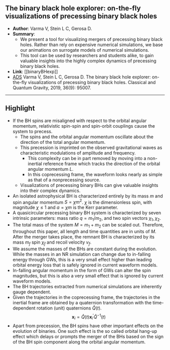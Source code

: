 ## The binary black hole explorer: on-the-fly visualizations of precessing binary black holes

- **Author**: Varma V, Stein L C, Gerosa D.
- **Summary**:
	- We present a tool for visualizing mergers of precessing binary black holes. Rather than rely on expensive numerical simulations, we base our animations on surrogate models of numerical simulations.
	- This tool can be used by researchers and students alike, to gain valuable insights into the highly complex dynamics of precessing binary black holes.
- **Link**: [[binaryBHexp]]
- [ADS](https://ui.adsabs.harvard.edu/abs/2019CQGra..36i5007V) Varma V, Stein L C, Gerosa D. The binary black hole explorer: on-the-fly visualizations of precessing binary black holes. Classical and Quantum Gravity, 2019, 36(9): 95007.

___

## Highlight

- If the BH spins are misaligned with respect to the orbital angular momentum, relativistic spin-spin and spin-orbit couplings cause the system to precess.  
	- The spins and the orbital angular momentum oscillate about the direction of the total angular momentum.
	- This precession is imprinted on the observed gravitational waves as characteristic modulations of amplitude and frequency.
		- This complexity can be in part removed by moving into a non-inertial reference frame which tracks the direction of the orbital angular momentum $L$.
		- In this coprecessing frame, the waveform looks nearly as simple as that of a nonprecessing source.
	- Visualizations of precessing binary BHs can give valuable insights into their complex dynamics.
- An isolated astrophysical BH is characterized entirely by its mass $m$ and spin angular momentum $S=\chi m^{2}$. $\chi$ is the dimensionless spin, with magnitude $\chi \leq 1$ and $a=\chi m$ is the Kerr parameter.
- A quasicircular precessing binary BH system is characterized by seven intrinsic parameters: mass ratio $q=m_{1} / m_{2}$, and two spin vectors $\chi_{1}, \chi_{2}$.
- The total mass of the system $M=m_{1}+m_{2}$ can be scaled out. Therefore, throughout this paper, all length and time quantities are in units of $M$. After the merger takes place, the remnant BH is characterized by its mass $m_{f}$ spin $\chi_{f}$ and recoil velocity $v_{f}$.
- We assume the masses of the BHs are constant during the evolution. While the masses in an NR simulation can change due to in-falling energy through GWs, this is a very small effect higher than leading orbital energy loss that is safely ignored in current waveform models.
- In-falling angular momentum in the form of GWs can alter the spin magnitudes, but this is also a very small effect that is ignored by current waveform models.
- The BH trajectories extracted from numerical simulations are inherently gauge dependent.
- Given the trajectories in the coprecessing frame, the trajectories in the inertial frame are obtained by a quaternion transformation with the time-dependent rotation (unit) quaternions $\hat{Q}(t)$. $$\boldsymbol{x}_{i}=\hat{Q}(t) \boldsymbol{x}_{i}^{\prime} \hat{Q}^{-1}(t)$$
- Apart from precession, the BH spins have other important effects on the evolution of binaries. One such effect is the so called orbital hang-up effect which delays or prompts the merger of the BHs based on the sign of the BH spin component along the orbital angular momentum.